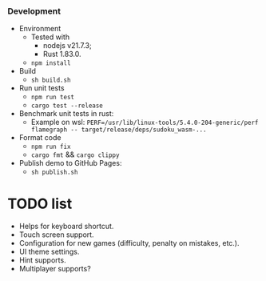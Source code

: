 ### Development

- Environment
  - Tested with
    - nodejs v21.7.3;
    - Rust 1.83.0.
  - `npm install`
- Build
  - `sh build.sh`
- Run unit tests
  - `npm run test`
  - `cargo test --release`
- Benchmark unit tests in rust:
  - Example on wsl: `PERF=/usr/lib/linux-tools/5.4.0-204-generic/perf flamegraph -- target/release/deps/sudoku_wasm-...`
- Format code
  - `npm run fix`
  - `cargo fmt` && `cargo clippy`
- Publish demo to GitHub Pages:
  - `sh publish.sh`

# TODO list
- Helps for keyboard shortcut.
- Touch screen support.
- Configuration for new games (difficulty, penalty on mistakes, etc.).
- UI theme settings.
- Hint supports.
- Multiplayer supports?
